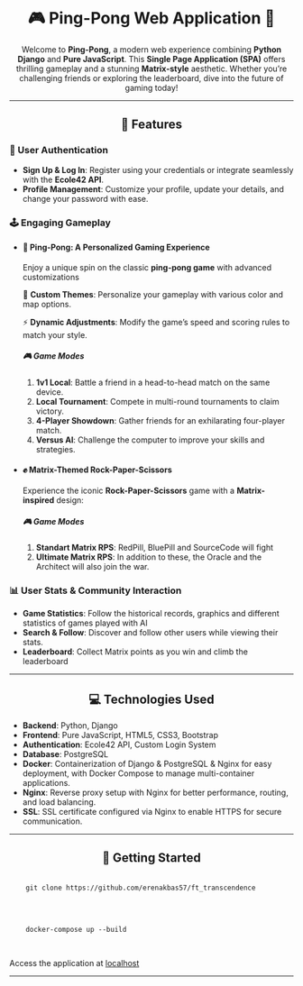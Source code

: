 <h1 align="center">🎮 Ping-Pong Web Application 🚀</h1>

<p align="center">
  Welcome to <strong>Ping-Pong</strong>, a modern web experience combining <strong>Python Django</strong> and <strong>Pure JavaScript</strong>. 
  This <strong>Single Page Application (SPA)</strong> offers thrilling gameplay and a stunning <strong>Matrix-style</strong> aesthetic. 
  Whether you’re challenging friends or exploring the leaderboard, dive into the future of gaming today!
</p>

<hr />


<h2 align="center">🌟 Features</h2>

<h3>🔐 User Authentication</h3>
<ul>
  <li><strong>Sign Up & Log In</strong>: Register using your credentials or integrate seamlessly with the <strong>Ecole42 API</strong>.</li>
  <li><strong>Profile Management</strong>: Customize your profile, update your details, and change your password with ease.</li>
</ul>


<h3>🕹️ Engaging Gameplay</h3>
  <ul>
    <li>
      <h4><strong>🏓 Ping-Pong: A Personalized Gaming Experience</strong></h4>
      <p>Enjoy a unique spin on the classic <strong>ping-pong game</strong> with advanced customizations</p>
      <p>🎨 <strong>Custom Themes</strong>: Personalize your gameplay with various color and map options.</p>
      <p>⚡ <strong>Dynamic Adjustments</strong>: Modify the game’s speed and scoring rules to match your style.</p>
      <h5>🎮 Game Modes</h5>
      <ol>
        <li><strong>1v1 Local</strong>: Battle a friend in a head-to-head match on the same device.</li>
        <li><strong>Local Tournament</strong>: Compete in multi-round tournaments to claim victory.</li>
        <li><strong>4-Player Showdown</strong>: Gather friends for an exhilarating four-player match.</li>
        <li><strong>Versus AI</strong>: Challenge the computer to improve your skills and strategies.</li>
      </ol>
    </li>
    <li>
      <h4><strong>✊ Matrix-Themed Rock-Paper-Scissors</strong></h4>
      <p>Experience the iconic <strong>Rock-Paper-Scissors</strong> game with a <strong>Matrix-inspired</strong> design:</p>
      <h5>🎮 Game Modes</h5>
      <ol>
        <li><strong>Standart Matrix RPS</strong>: RedPill, BluePill and SourceCode will fight</li>
        <li><strong>Ultimate Matrix RPS</strong>: In addition to these, the Oracle and the Architect will also join the war.</li>
      </ol>
    </li>
  </ul>

<h3>📊 User Stats & Community Interaction</h3>
<ul>
  <li><strong>Game Statistics</strong>: Follow the historical records, graphics and different statistics of games played with AI</li>
  <li><strong>Search & Follow</strong>: Discover and follow other users while viewing their stats.</li>
  <li><strong>Leaderboard</strong>: Collect Matrix points as you win and climb the leaderboard</li>
</ul>

<hr/>

<h2 align="center">💻 Technologies Used</h2>
<ul>
  <li><strong>Backend</strong>: Python, Django</li>
  <li><strong>Frontend</strong>: Pure JavaScript, HTML5, CSS3, Bootstrap</li>
  <li><strong>Authentication</strong>: Ecole42 API, Custom Login System</li>
  <li><strong>Database</strong>: PostgreSQL</li>
  <li><strong>Docker</strong>: Containerization of Django & PostgreSQL & Nginx for easy deployment, with Docker Compose to manage multi-container applications.</li>
  <li><strong>Nginx</strong>: Reverse proxy setup with Nginx for better performance, routing, and load balancing.</li>
  <li><strong>SSL</strong>: SSL certificate configured via Nginx to enable HTTPS for secure communication.</li>
</ul>

<hr />

<h2 align="center">🚀 Getting Started</h2>

  <pre>
  <code>
    git clone https://github.com/erenakbas57/ft_transcendence
  </code>
  </pre>
  
  <pre>
  <code>
    docker-compose up --build
  </code>
  </pre>
  
  
  <p>Access the application at <a href="https://localhost">localhost</a></p>

<hr />

